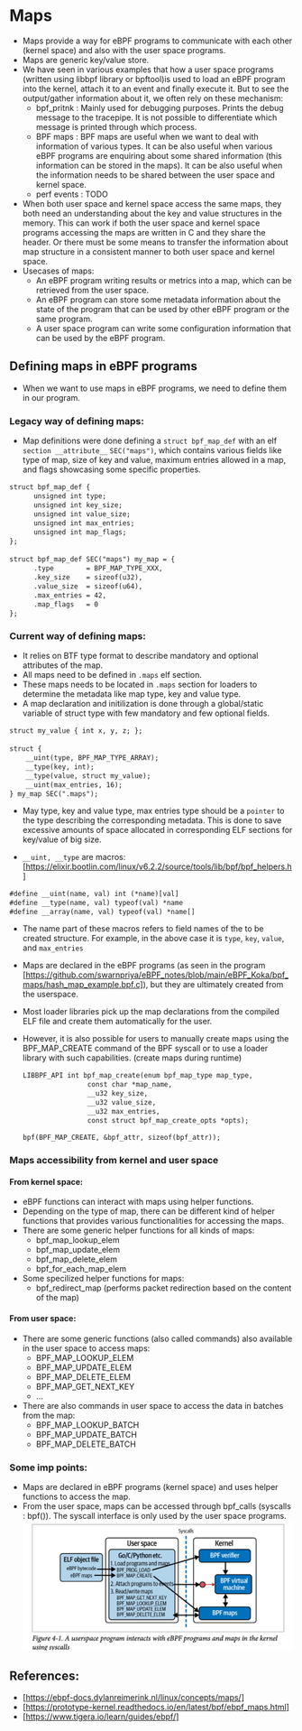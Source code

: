 # Maps
- Maps provide a way for eBPF programs to communicate with each other (kernel space) and also with the user space programs.
- Maps are generic key/value store. 
- We have seen in various examples that how a user space programs (written using libbpf library or bpftool)is used to load an eBPF program into the kernel, attach it to an event and finally execute it. But to see the output/gather information about it, we often rely on these mechanism:
    - bpf_pritnk : Mainly used for debugging purposes. Prints the debug message to the tracepipe. It is not possible to differentiate which message is printed through which process.
    - BPF maps : BPF maps are useful when we want to deal with information of various types. It can be also useful when various eBPF programs are enquiring about some shared information (this information can be stored in the maps). It can be also useful when the information needs to be shared between the user space and kernel space. 
    - perf events : TODO
- When both user space and kernel space access the same maps, they both need an understanding about the key and value structures in the memory. This can work if both the user space and kernel space programs accessing the maps are written in C and they share the header. Or there must be some means to transfer the information about map structure in a consistent manner to both user space and kernel space. 
- Usecases of maps:
    - An eBPF program writing results or metrics into a map, which can be retrieved from the user space.
    - An eBPF program can store some metadata information about the state of the program that can be used by other eBPF program or the same program.
    - A user space program can write some configuration information that can be used by the eBPF program.

## Defining maps in eBPF programs
- When we want to use maps in eBPF programs, we need to define them in our program.

### Legacy way of defining maps:
- Map definitions were done defining a ```struct bpf_map_def``` with an elf ```section __attribute__``` ```SEC("maps")```, which contains various fields like type of map, size of key and value, maximum entries allowed in a map, and flags showcasing some specific properties. 
```
struct bpf_map_def {
      unsigned int type;
      unsigned int key_size;
      unsigned int value_size;
      unsigned int max_entries;
      unsigned int map_flags;
};

struct bpf_map_def SEC("maps") my_map = {
      .type        = BPF_MAP_TYPE_XXX,
      .key_size    = sizeof(u32),
      .value_size  = sizeof(u64),
      .max_entries = 42,
      .map_flags   = 0
};
```

### Current way of defining maps:
- It relies on BTF type format to describe mandatory and optional attributes of the map.
- All maps need to be defined in ```.maps``` elf section.
- These maps needs to be located in ```.maps``` section for loaders to determine the metadata like map type, key and value type. 
- A map declaration and initilization is done through a global/static variable of struct type with few mandatory and few optional fields.
```
struct my_value { int x, y, z; };

struct {
    __uint(type, BPF_MAP_TYPE_ARRAY);
    __type(key, int);
    __type(value, struct my_value);
    __uint(max_entries, 16);
} my_map SEC(".maps");
```
- May type, key and value type, max entries type should be a ```pointer``` to the type describing the corresponding metadata. This is done to save excessive amounts of space allocated in
   corresponding ELF sections for key/value of big size.
 
- ```__uint, __type``` are macros: [https://elixir.bootlin.com/linux/v6.2.2/source/tools/lib/bpf/bpf_helpers.h]
```
#define __uint(name, val) int (*name)[val]
#define __type(name, val) typeof(val) *name
#define __array(name, val) typeof(val) *name[]
```
- The name part of these macros refers to field names of the to be created structure. For example, in the above case it is ```type```, ```key```, ```value```, and ```max_entries```

- Maps are declared in the eBPF programs (as seen in the program [https://github.com/swarnpriya/eBPF_notes/blob/main/eBPF_Koka/bpf_maps/hash_map_example.bpf.c]), but they are ultimately created from the userspace.
- Most loader libraries pick up the map declarations from the compiled ELF file and create them automatically for the user.
- However, it is also possible for users to manually create maps using the BPF_MAP_CREATE command of the BPF syscall or to use a loader library with such capabilities. (create maps during runtime)
    ```
    LIBBPF_API int bpf_map_create(enum bpf_map_type map_type,
                    const char *map_name,
                    __u32 key_size,
                    __u32 value_size,
                    __u32 max_entries,
                    const struct bpf_map_create_opts *opts);
    ```
    ```
    bpf(BPF_MAP_CREATE, &bpf_attr, sizeof(bpf_attr));
    ```

### Maps accessibility from kernel and user space

#### From kernel space:
- eBPF functions can interact with maps using helper functions.
- Depending on the type of map, there can be different kind of helper functions that provides various functionalities for accessing the maps.
- There are some generic helper functions for all kinds of maps:
    - bpf_map_lookup_elem
    - bpf_map_update_elem
    - bpf_map_delete_elem
    - bpf_for_each_map_elem
- Some specilized helper functions for maps:
    - bpf_redirect_map (performs packet redirection based on the content of the map)

#### From user space:
- There are some generic functions (also called commands) also available in the user space to access maps:
    - BPF_MAP_LOOKUP_ELEM
    - BPF_MAP_UPDATE_ELEM
    - BPF_MAP_DELETE_ELEM
    - BPF_MAP_GET_NEXT_KEY 
    - ...
- There are also commands in user space to access the data in batches from the map:
    - BPF_MAP_LOOKUP_BATCH
    - BPF_MAP_UPDATE_BATCH
    - BPF_MAP_DELETE_BATCH

### Some imp points:
- Maps are declared in eBPF programs (kernel space) and uses helper functions to access the map. 
- From the user space, maps can be accessed through bpf_calls (syscalls : bpf()). The syscall interface is only used by the user space programs.
![interaction](interaction.png)


## References:
- [https://ebpf-docs.dylanreimerink.nl/linux/concepts/maps/]
- [https://prototype-kernel.readthedocs.io/en/latest/bpf/ebpf_maps.html]
- [https://www.tigera.io/learn/guides/ebpf/]